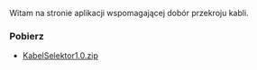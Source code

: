Witam na stronie aplikacji wspomagającej dobór przekroju kabli.

### Pobierz

* [KabelSelektor1.0.zip](KabelSelektor.zip)

